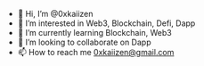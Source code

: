 - 👋 Hi, I’m @0xkaiizen
- 👀 I’m interested in Web3, Blockchain, Defi, Dapp
- 🌱 I’m currently learning Blockchain, Web3
- 💞️ I’m looking to collaborate on Dapp
- 📫 How to reach me 0xkaiizen@gmail.com

<!---
0xkaiizen/0xkaiizen is a ✨ special ✨ repository because its `README.md` (this file) appears on your GitHub profile.
You can click the Preview link to take a look at your changes.
--->
